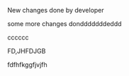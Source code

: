 New changes done by developer

some more changes dondddddddeddd


cccccc

FD,JHFDJGB



fdfhfkggfjvjfh
